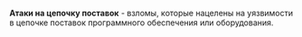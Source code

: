 **Атаки на цепочку поставок** - взломы, которые нацелены на уязвимости в цепочке поставок программного обеспечения или оборудования.